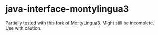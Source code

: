 # java-interface-montylingua3

Partially tested with [this fork of MontyLingua3](https://bitbucket.org/viraptor/montylingua3). Might still be incomplete. Use with caution.
